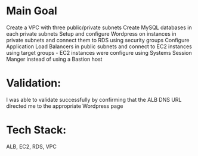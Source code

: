 Main Goal
=========
Create a VPC with three public/private subnets
Create MySQL databases in each private subnets
Setup and configure Wordpress on instances in private subnets and connect them to RDS using security groups
Configure Application Load Balancers in public subnets and connect to EC2 instances using target groups
	- EC2 instances were configure using Systems Session Manger instead of using a Bastion host

Validation:
==========
I was able to validate successfully by confirming that the ALB DNS URL directed me to the appropriate Wordpress page

Tech Stack:
===========
ALB, EC2, RDS, VPC 

